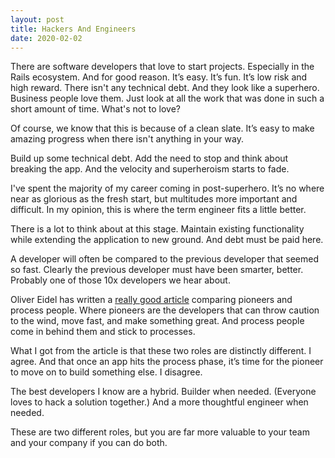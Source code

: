 ```yaml
---
layout: post
title: Hackers And Engineers
date: 2020-02-02
---
```


There are software developers that love to start projects. Especially in the Rails ecosystem. And for good reason. It’s easy. It’s fun. It’s low risk and high reward. There isn't any technical debt.  And they look like a superhero. Business people love them. Just look at all the work that was done in such a short amount of time. What's not to love?

Of course, we know that this is because of a clean slate. It’s easy to make amazing progress when there isn't anything in your way.

Build up some technical debt. Add the need to stop and think about breaking the app. And the velocity and superheroism starts to fade.

I've spent the majority of my career coming in post-superhero. It’s no where near as glorious as the fresh start, but multitudes more important and difficult.  In my opinion, this is where the term engineer fits a little better.

There is a lot to think about at this stage. Maintain existing functionality while extending the application to new ground. And debt must be paid here.

A developer will often be compared to the previous developer that seemed so fast. Clearly the previous developer must have been smarter, better. Probably one of those 10x developers we hear about.

Oliver Eidel has written a [really good article](https://www.eidel.io/2020/01/31/pioneers-vs-process-people/) comparing pioneers and process people. Where pioneers are the developers that can throw caution to the wind, move fast, and make something great. And process people come in behind them and stick to processes.

What I got from the article is that these two roles are distinctly different. I agree. And that once an app hits the process phase, it’s time for the pioneer to move on to build something else. I disagree.

The best developers I know are a hybrid. Builder when needed. (Everyone loves to hack a solution together.) And a more thoughtful engineer when needed.

These are two different roles, but you are far more valuable to your team and your company if you can do both.
